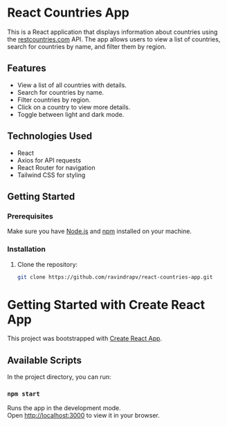 
# React Countries App

This is a React application that displays information about countries using the [restcountries.com](https://restcountries.com) API. The app allows users to view a list of countries, search for countries by name, and filter them by region.

## Features

- View a list of all countries with details.
- Search for countries by name.
- Filter countries by region.
- Click on a country to view more details.
- Toggle between light and dark mode.

## Technologies Used

- React
- Axios for API requests
- React Router for navigation
- Tailwind CSS for styling

## Getting Started

### Prerequisites

Make sure you have [Node.js](https://nodejs.org/) and [npm](https://www.npmjs.com/) installed on your machine.

### Installation

1. Clone the repository:

   ```bash
   git clone https://github.com/ravindrapv/react-countries-app.git


# Getting Started with Create React App

This project was bootstrapped with [Create React App](https://github.com/facebook/create-react-app).

## Available Scripts

In the project directory, you can run:

### `npm start`

Runs the app in the development mode.\
Open [http://localhost:3000](http://localhost:3000) to view it in your browser.
